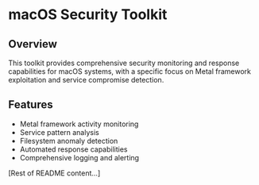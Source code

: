 # macOS Security Toolkit

## Overview
This toolkit provides comprehensive security monitoring and response capabilities for macOS systems, 
with a specific focus on Metal framework exploitation and service compromise detection.

## Features
- Metal framework activity monitoring
- Service pattern analysis
- Filesystem anomaly detection
- Automated response capabilities
- Comprehensive logging and alerting

[Rest of README content...]
